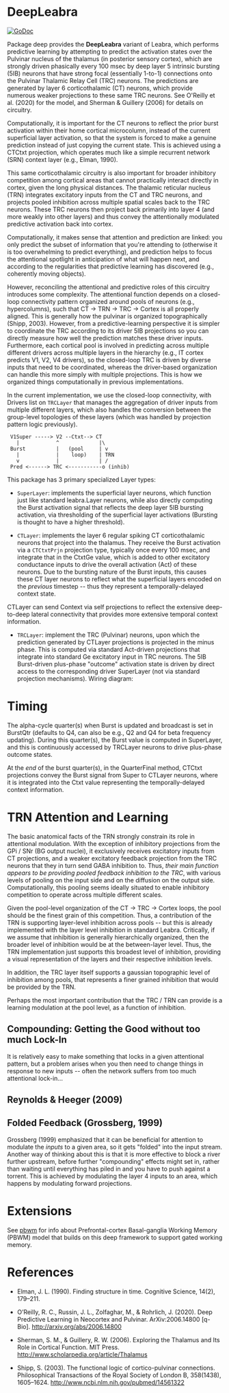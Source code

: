 # DeepLeabra

[![GoDoc](https://godoc.org/github.com/ccnlab/leabrax/deep?status.svg)](https://godoc.org/github.com/ccnlab/leabrax/deep)

Package deep provides the **DeepLeabra** variant of Leabra, which performs predictive learning by attempting to predict the activation states over the Pulvinar nucleus of the thalamus (in posterior sensory cortex), which are strongly driven phasically every 100 msec by deep layer 5 intrinsic bursting (5IB) neurons that have strong focal (essentially 1-to-1) connections onto the Pulvinar Thalamic Relay Cell (TRC) neurons.  The predictions are generated by layer 6 corticothalamic (CT) neurons, which provide numerous weaker projections to these same TRC neurons.  See O'Reilly et al. (2020) for the model, and Sherman & Guillery (2006) for details on circuitry.

Computationally, it is important for the CT neurons to reflect the prior burst activation within their home cortical microcolumn, instead of the current superficial layer activation, so that the system is forced to make a genuine prediction instead of just copying the current state.  This is achieved using a CTCtxt projection, which operates much like a simple recurrent network (SRN) context layer (e.g., Elman, 1990).

This same corticothalamic circuitry is also important for broader inhibitory competition among cortical areas that cannot practically interact directly in cortex, given the long physical distances.  The thalamic reticular nucleus (TRN) integrates excitatory inputs from the CT and TRC neurons, and projects pooled inhibition across multiple spatial scales back to the TRC neurons.  These TRC neurons then project back primarily into layer 4 (and more weakly into other layers) and thus convey the attentionally modulated predictive activation back into cortex.

Computationally, it makes sense that attention and prediction are linked: you only predict the subset of information that you're attending to (otherwise it is too overwhelming to predict everything), and prediction helps to focus the attentional spotlight in anticipation of what will happen next, and according to the regularities that predictive learning has discovered (e.g., coherently moving objects).

However, reconciling the attentional and predictive roles of this circuitry introduces some complexity.  The attentional function depends on a closed-loop connectivity pattern organized around pools of neurons (e.g., hypercolumns), such that CT -> TRN -> TRC -> Cortex is all properly aligned.  This is generally how the pulvinar is organized topographically (Shipp, 2003).  However, from a predictive-learning perspective it is simpler to coordinate the TRC according to its driver 5IB projections so you can directly measure how well the prediction matches these driver inputs.  Furthermore, each cortical pool is involved in predicting across multiple different drivers across multiple layers in the hierarchy (e.g., IT cortex predicts V1, V2, V4 drivers), so the closed-loop TRC is driven by diverse inputs that need to be coordinated, whereas the driver-based organization can handle this more simply with multiple projections.  This is how we organized things computationally in previous implementations.

In the current implementation, we use the closed-loop connectivity, with Drivers list on `TRCLayer` that manages the aggregation of driver inputs from multiple different layers, which also handles the conversion between the group-level topologies of these layers (which was handled by projection pattern logic previously).

```
 V1Super -----> V2 --Ctxt--> CT
   |            ^             |\
 Burst          |   (pool     | v
   |            |    loop)    | TRN
   v            |             | /
 Pred <------> TRC <-----------o (inhib)
```


This package has 3 primary specialized Layer types:

* `SuperLayer`: implements the superficial layer neurons, which function just like standard leabra.Layer neurons, while also directly computing the Burst activation signal that reflects the deep layer 5IB bursting activation, via thresholding of the superficial layer activations (Bursting is thought to have a higher threshold).

* `CTLayer`: implements the layer 6 regular spiking CT corticothalamic neurons that project into the thalamus.  They receive the Burst activation via a `CTCtxtPrjn` projection type, typically once every 100 msec, and integrate that in the CtxtGe value, which is added to other excitatory conductance inputs to drive the overall activation (Act) of these neurons. Due to the bursting nature of the Burst inputs, this causes these CT layer neurons to reflect what the superficial layers encoded on the *previous* timestep -- thus they represent a temporally-delayed context state.

CTLayer can send Context via self projections to reflect the extensive deep-to-deep lateral connectivity that provides more extensive temporal context information.

* `TRCLayer`: implement the TRC (Pulvinar) neurons, upon which the prediction generated by CTLayer projections is projected in the minus phase.  This is computed via standard Act-driven projections that integrate into standard Ge excitatory input in TRC neurons.  The 5IB Burst-driven plus-phase "outcome" activation state is driven by direct access to the corresponding driver SuperLayer (not via standard projection mechanisms). 
Wiring diagram:

# Timing

The alpha-cycle quarter(s) when Burst is updated and broadcast is set in BurstQtr (defaults to Q4, can also be e.g., Q2 and Q4 for beta frequency updating). During this quarter(s), the Burst value is computed in SuperLayer, and this is continuously accessed by TRCLayer neurons to drive plus-phase outcome states.

At the *end* of the burst quarter(s), in the QuarterFinal method, CTCtxt projections convey the Burst signal from Super to CTLayer neurons, where it is integrated into the Ctxt value representing the temporally-delayed context information. 

# TRN Attention and Learning

The basic anatomical facts of the TRN strongly constrain its role in attentional modulation.  With the exception of inhibitory projections from the GPi / SNr (BG output nuclei), it exclusively receives excitatory inputs from CT projections, and a weaker excitatory feedback projection from the TRC neurons that they in turn send GABA inhibition to.  Thus, *their main function appears to be providing pooled feedback inhibition to the TRC*, with various levels of pooling on the input side and on the diffusion on the output side.  Computationally, this pooling seems ideally situated to enable inhibitory competition to operate across multiple different scales.

Given the pool-level organization of the CT -> TRC -> Cortex loops, the pool should be the finest grain of this competition.  Thus, a contribution of the TRN is supporting layer-level inhibition across pools -- but this is already implemented with the layer level inhibition in standard Leabra.  Critically, if we assume that inhibition is generally hierarchically organized, then the broader level of inhibition would be at the between-layer level.  Thus, the TRN implementation just supports this broadest level of inhibition, providing a visual representation of the layers and their respective inhibition levels.

In addition, the TRC layer itself supports a gaussian topographic level of inhibition among pools, that represents a finer grained inhibition that would be provided by the TRN.

Perhaps the most important contribution that the TRC / TRN can provide is a learning modulation at the pool level, as a function of inhibition.

## Compounding: Getting the Good without too much Lock-In

It is relatively easy to make something that locks in a given attentional pattern, but a problem arises when you then need to change things in response to new inputs -- often the network suffers from too much attentional lock-in...


## Reynolds & Heeger (2009)


## Folded Feedback (Grossberg, 1999)

Grossberg (1999) emphasized that it can be beneficial for attention to modulate the *inputs* to a given area, so it gets "folded" into the input stream.  Another way of thinking about this is that it is more effective to block a river further upstream, before further "compounding" effects might set in, rather than waiting until everything has piled in and you have to push against a torrent.   This is achieved by modulating the layer 4 inputs to an area, which happens by modulating forward projections.




# Extensions

See [pbwm](https://github.com/ccnlab/leabrax/blob/master/pbwm) for info about Prefrontal-cortex Basal-ganglia Working Memory (PBWM) model that builds on this deep framework to support gated working memory.

# References

* Elman, J. L. (1990). Finding structure in time. Cognitive Science, 14(2), 179–211.

* O’Reilly, R. C., Russin, J. L., Zolfaghar, M., & Rohrlich, J. (2020). Deep Predictive Learning in Neocortex and Pulvinar. ArXiv:2006.14800 [q-Bio]. http://arxiv.org/abs/2006.14800

* Sherman, S. M., & Guillery, R. W. (2006). Exploring the Thalamus and Its Role in Cortical Function. MIT Press. http://www.scholarpedia.org/article/Thalamus

* Shipp, S. (2003). The functional logic of cortico-pulvinar connections. Philosophical Transactions of the Royal Society of London B, 358(1438), 1605–1624. http://www.ncbi.nlm.nih.gov/pubmed/14561322

